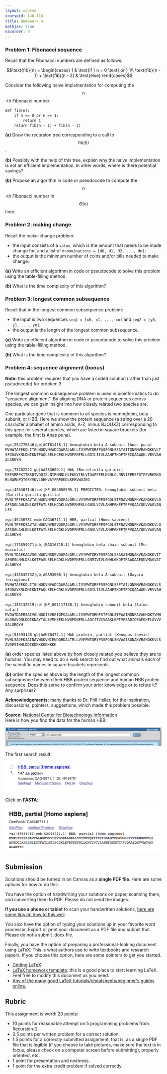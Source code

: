 ```yaml
---
layout: course
courseid: 146-f16
title: Homework 4
mathjax: true
navorder: 0
---
```


### Problem 1: Fibonacci sequence

Recall that the Fibonacci numbers are defined as follows:

$$\text{fib}(n) = \begin{cases}
1 & \text{if } n = 0 \text{ or } 1\\
\text{fib}(n - 1) + \text{fib}(n - 2) & \text{else}
\end{cases}$$

Consider the following naive implementation for computing the $$n$$-th Fibonacci number.

```
def fib(n):
    if n == 0 or n == 1:
        return 1
    return fib(n - 1) + fib(n - 2)
```

__(a)__ Draw the recursion tree corresponding to a call to $$\text{fib}(5)$$.

__(b)__ Possibly with the help of this tree, explain why the naive implementation is not an efficient implementation. In other words, where is there potential savings?

__(b)__ Propose an algorithm in code or pseudocode to compute the $$n$$-th Fibonacci number in $$\Theta(n)$$ time.

### Problem 2: making change

Recall the make-change problem:

* the input consists of a `value`, which is the amount that needs to be made change for, and a list of `denominations = [d0, d1, d2, ..., dn]`;
* the output is the minimum number of coins and/or bills needed to make change.

__(a)__ Write an efficient algorithm in code or pseudocode to solve this problem using the table-filling method.

__(b)__ What is the time complexity of this algorithm?

### Problem 3: longest common subsequence

Recall that in the longest common subsequence problem:

* the input is two sequences `seq1 = [x0, x1, ..., xn]` and `seq2 = [y0, y1, ..., yn]`;
* the output is the length of the longest common subsequence.

__(a)__ Write an efficient algorithm in code or pseudocode to solve this problem using the table-filling method.

__(b)__ What is the time complexity of this algorithm?

### Problem 4: sequence alignment (bonus)

__Note:__ this problem requires that you have a coded solution (rather than just pseudocode) for problem 3.

The longest common subsequence problem is used in bioinformatics to do "sequence alignment". By aligning DNA or protein sequences across species, we can gain insight into how closely related two species are.

One particular gene that is common to all species is hemoglobin, beta subunit, or HBB. Here we show the protein sequence (a string over a 20-character alphabet of amino acids, A-Z, minus BJOUXZ) corresponding to this gene for several species, which are listed in square brackets (for example, the first is Anas puna).

```
>gi|254770346|gb|ACT81418.1| hemoglobin beta A subunit [Anas puna]
MVHWTAEEKQLITGLWGKVNVADCGAEALARLLIVYPWTQRFFASFGNLSSATAITGNPMVRAHGKKVLT
SFGDAVKNLDNIKNTFAQLSELHCEKLHVDPENFRLLGDILIIVLAAHFTKDFTPECQAAWQKLVRVVAH
ALARKYH

>gi|73762242|gb|AAZ83609.1| Hbb [Borreliella garinii]
MSFSRRPKITKSDIVDQISLNIRNNNLKLEKKYIRLVIDAFFEELKGNLCLNNVIEFRSFGTFEVRKRKG
RLNARNPQTGEYVKVLDHHVAYFRPGKDLKERVWGIKG

>gi|426367146|ref|XP_004050595.1| PREDICTED: hemoglobin subunit beta [Gorilla gorilla gorilla]
MVHLTPEEKSAVTALWGKVNVDEVGGEALGRLLVVYPWTQRFFESFGDLSTPDAVMGNPKVKAHGKKVLG
AFSDGLAHLDNLKGTFATLSELHCDKLHVDPENFKLLGNVLVCVLAHHFGKEFTPPVQAAYQKVVAGVAN
LSS

>gi|49456781|emb|CAG46711.1| HBB, partial [Homo sapiens]
MVHLTPEEKSAVTALWGKVNVDEVGGEALGRLLVVYPWTQRFFESFGDLSTPDAVMGNPKVKAHGKKVLG
AFSDGLAHLDNLKGTFATLSELHCDKLHVDPENFRLLGNVLVCVLAHHFGKEFTPPVQAAYQKVVAGVAN
ALAHKYH

>gi|171854971|dbj|BAG16710.1| hemoglobin beta chain subunit [Mus musculus]
MVHLTDAEKAAVSGLWGKVNSDEVGGEALGRLLVVYPWTQRYFDSFGDLSSASAIMGNAKVKAHGKKVIT
AFNEGLNHLDSLKGTFASLSELHCDKLHVDPENFRLLGNMIVIVLGHHLGKDFTPAAQAAFQKVMAGVAT
ALAHKYH

>gi|431832732|gb|AGA93060.1| hemoglobin beta A subunit [Oxyura ferruginea]
MVHWTAEEKQLITGLWGKVNVADCGAEALARLLIVYPWTQRFFSSFGNLSSPTAILGNPMVRAHGKKVLS
SFGDAVKNLDNIKNTFAQLSELHCDKLHVDPENFRLLGDILIIVLAAHFSKDFTPDCQAAWQKLVRVVAH
ALARKYH

>gi|185132519|ref|NP_001117138.1| hemoglobin subunit beta [Salmo salar]
MVDWTDAERSAIVGLWGKISVDEIGPQALARLLIVSPWTQRHFSTFGNLSTPAAIMGNPAVAKHGKTVMH
GLDRAVQNLDDIKNAYTALSVMHSEKLHVDPDNFRLLADCITVCVAAKLGPTVFSADIQEAFQKFLAVVV
SALGRQYH

>gi|51593148|gb|AAH78472.1| Hbb protein, partial [Xenopus laevis]
MVHLSADEKSAINAVWSKVNIENDGHDALTRLLVVFPWTQRYFSSFGNLSNVAAISGNAKVRAHGKKVLS
AVDESIHHLDDIKKKKKKKKKKK
```

__(a)__ order species listed above by how closely related you believe they are to humans. You may need to do a web search to find out what animals each of the scientific names in square brackets represents.

__(b)__ order the species above by the length of the longest common subsequence between their HBB protein sequence and human HBB protein sequence. Does this serve to confirm your prior knowledge or to refute it? Any surprises?

__Acknowledgements:__ many thanks to Dr. Phil Heller, for the inspiration, discussions, pointers, suggestions, which made this problem possible.

__Source:__ [National Center for Biotechnology Information](https://www.ncbi.nlm.nih.gov)  
Here is how you find the data for the human HBB:

![](ncbi_search.png)

The first search result:

![](ncbi_search2.png)

Click on __FASTA__:

![](ncbi_search3.png)


## Submission

Solutions should be turned in on Canvas as a __single PDF file__. Here are some options for how to do this:

You have the option of handwriting your solutions on paper, scanning them, and converting them to PDF. Please do not send the images.

__If you use a phone or tablet__ to scan your handwritten solutions, [here are some tips on how to this well](http://www.howtogeek.com/209951/the-best-ways-to-scan-a-document-using-your-phone-or-tablet/).

You also have the option of typing your solutions up in your favorite word processor. Export or print your document as a PDF file and submit that. Please do not a submit .docx file.

Finally, you have the option of preparing a professional-looking document using LaTeX. This is what authors use to write textbooks and research papers. If you choose this option, here are some pointers to get you started.

* [Getting LaTeX](https://www.latex-project.org/get/)
* [LaTeX homework template](http://www.jennylam.cc/assets/template.zip): this is a good place to start learning LaTeX. Feel free to modify this document as you need.
* [Any of the many good LaTeX tutorials/cheatsheets/beginner's guides online](https://lmddgtfy.net/?q=Latex%20quickstart).


## Rubric

This assignment is worth 20 points:

* 10 points for reasonable attempt on 5 programming problems from Recursion-2.
* 2.5 points per written problem for a correct solution.
* 1.5 points for a correctly submitted assignment, that is, as a single PDF file that is legible (if you choose to take pictures, make sure the text is in focus, please check on a computer screen before submitting), properly oriented, etc.
* 1 point for presentation and neatness.
* 1 point for the extra credit problem if solved correctly.
